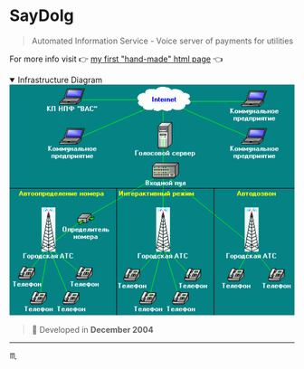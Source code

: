 # SayDolg #

> Automated Information Service - Voice server of payments for utilities

For more info visit :point_right: [my first "hand-made" html page](http://vas.com.ua/saydolg/index.htm) :point_left:

<details open>
  <summary>Infrastructure Diagram</summary>
  <div align="center">
    <img max-width="720px" max-height="477px" src="assets/img/saydolg-001-infrastructure-diagram.png" />
  </div>
</details>

> :calendar: Developed in **December 2004**

---

:scorpius:
